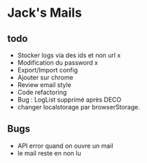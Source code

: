 # Jack's Mails


## todo
- Stocker logs via des ids et non url x
- Modification du password x
- Export/Import config
- Ajouter sur chrome
- Review email style
- Code refactoring
- Bug : LogList supprimé après DECO
- changer localstorage par browserStorage.


## Bugs 
- API error quand on ouvre un mail
- le mail reste en non lu